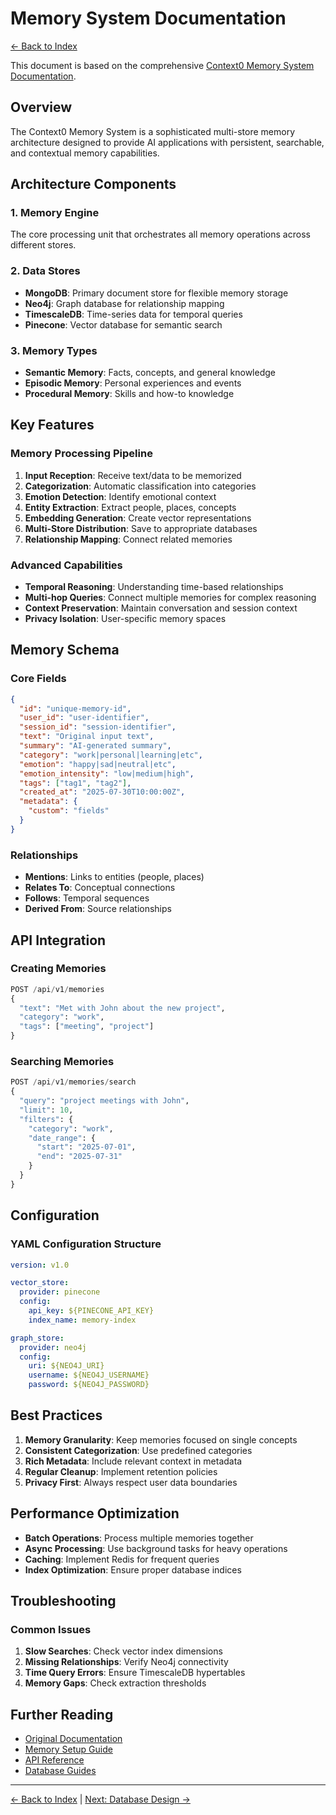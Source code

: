 # Memory System Documentation

[← Back to Index](./index.md)

This document is based on the comprehensive [Context0 Memory System Documentation](CONTEXT0_MEMORY_SYSTEM_DOCUMENTATION.md).

## Overview

The Context0 Memory System is a sophisticated multi-store memory architecture designed to provide AI applications with persistent, searchable, and contextual memory capabilities.

## Architecture Components

### 1. Memory Engine
The core processing unit that orchestrates all memory operations across different stores.

### 2. Data Stores
- **MongoDB**: Primary document store for flexible memory storage
- **Neo4j**: Graph database for relationship mapping
- **TimescaleDB**: Time-series data for temporal queries
- **Pinecone**: Vector database for semantic search

### 3. Memory Types
- **Semantic Memory**: Facts, concepts, and general knowledge
- **Episodic Memory**: Personal experiences and events
- **Procedural Memory**: Skills and how-to knowledge

## Key Features

### Memory Processing Pipeline
1. **Input Reception**: Receive text/data to be memorized
2. **Categorization**: Automatic classification into categories
3. **Emotion Detection**: Identify emotional context
4. **Entity Extraction**: Extract people, places, concepts
5. **Embedding Generation**: Create vector representations
6. **Multi-Store Distribution**: Save to appropriate databases
7. **Relationship Mapping**: Connect related memories

### Advanced Capabilities
- **Temporal Reasoning**: Understanding time-based relationships
- **Multi-hop Queries**: Connect multiple memories for complex reasoning
- **Context Preservation**: Maintain conversation and session context
- **Privacy Isolation**: User-specific memory spaces

## Memory Schema

### Core Fields
```json
{
  "id": "unique-memory-id",
  "user_id": "user-identifier",
  "session_id": "session-identifier",
  "text": "Original input text",
  "summary": "AI-generated summary",
  "category": "work|personal|learning|etc",
  "emotion": "happy|sad|neutral|etc",
  "emotion_intensity": "low|medium|high",
  "tags": ["tag1", "tag2"],
  "created_at": "2025-07-30T10:00:00Z",
  "metadata": {
    "custom": "fields"
  }
}
```

### Relationships
- **Mentions**: Links to entities (people, places)
- **Relates To**: Conceptual connections
- **Follows**: Temporal sequences
- **Derived From**: Source relationships

## API Integration

### Creating Memories
```python
POST /api/v1/memories
{
  "text": "Met with John about the new project",
  "category": "work",
  "tags": ["meeting", "project"]
}
```

### Searching Memories
```python
POST /api/v1/memories/search
{
  "query": "project meetings with John",
  "limit": 10,
  "filters": {
    "category": "work",
    "date_range": {
      "start": "2025-07-01",
      "end": "2025-07-31"
    }
  }
}
```

## Configuration

### YAML Configuration Structure
```yaml
version: v1.0

vector_store:
  provider: pinecone
  config:
    api_key: ${PINECONE_API_KEY}
    index_name: memory-index

graph_store:
  provider: neo4j
  config:
    uri: ${NEO4J_URI}
    username: ${NEO4J_USERNAME}
    password: ${NEO4J_PASSWORD}
```

## Best Practices

1. **Memory Granularity**: Keep memories focused on single concepts
2. **Consistent Categorization**: Use predefined categories
3. **Rich Metadata**: Include relevant context in metadata
4. **Regular Cleanup**: Implement retention policies
5. **Privacy First**: Always respect user data boundaries

## Performance Optimization

- **Batch Operations**: Process multiple memories together
- **Async Processing**: Use background tasks for heavy operations
- **Caching**: Implement Redis for frequent queries
- **Index Optimization**: Ensure proper database indices

## Troubleshooting

### Common Issues
1. **Slow Searches**: Check vector index dimensions
2. **Missing Relationships**: Verify Neo4j connectivity
3. **Time Query Errors**: Ensure TimescaleDB hypertables
4. **Memory Gaps**: Check extraction thresholds

## Further Reading

- [Original Documentation](CONTEXT0_MEMORY_SYSTEM_DOCUMENTATION.md)
- [Memory Setup Guide](MEMORY_SETUP.md)
- [API Reference](./api/memory-api.md)
- [Database Guides](./databases/mongodb.md)

---

[← Back to Index](./index.md) | [Next: Database Design →](./database-design.md)